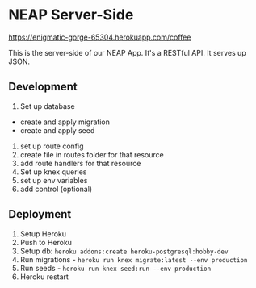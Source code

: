 # NEAP Server-Side

https://enigmatic-gorge-65304.herokuapp.com/coffee

This is the server-side of our NEAP App. It's a RESTful API. It serves up JSON.

## Development

1. Set up database
  - create and apply migration
  - create and apply seed
1. set up route config
1. create file in routes folder for that resource
1. add route handlers for that resource
1. Set up knex queries
1. set up env variables
1. add control (optional)

## Deployment

1. Setup Heroku
1. Push to Heroku
1. Setup db: `heroku addons:create heroku-postgresql:hobby-dev`
1. Run migrations - `heroku run knex migrate:latest --env production`
1. Run seeds - `heroku run knex seed:run --env production`
1. Heroku restart
